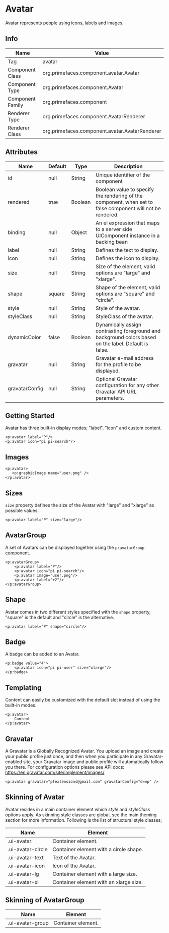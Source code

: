 # Avatar

Avatar represents people using icons, labels and images.

## Info

| Name | Value |
| --- | --- |
| Tag | avatar
| Component Class | org.primefaces.component.avatar.Avatar
| Component Type | org.primefaces.component.Avatar
| Component Family | org.primefaces.component |
| Renderer Type | org.primefaces.component.AvatarRenderer
| Renderer Class | org.primefaces.component.avatar.AvatarRenderer

## Attributes

| Name | Default | Type | Description |
| --- | --- | --- | --- |
| id | null | String | Unique identifier of the component
| rendered | true | Boolean | Boolean value to specify the rendering of the component, when set to false component will not be rendered.
| binding | null | Object | An el expression that maps to a server side UIComponent instance in a backing bean
| label | null | String | Defines the text to display.
| icon | null | String | Defines the icon to display.
| size | null | String | Size of the element, valid options are "large" and "xlarge".
| shape | square | String | Shape of the element, valid options are "square" and "circle".
| style | null | String | Style of the avatar.
| styleClass | null | String | StyleClass of the avatar.
| dynamicColor | false | Boolean | Dynamically assign contrasting foreground and background colors based on the label. Default is false.
| gravatar | null | String | Gravatar e-mail address for the profile to be displayed.
| gravatarConfig | null | String | Optional Gravatar configuration for any other Gravatar API URL parameters.

## Getting Started
Avatar has three built-in display modes; "label", "icon" and custom content.

```xhtml
<p:avatar label="P"/>
<p:avatar icon="pi pi-search"/>
```

## Images
```xhtml
<p:avatar>
   <p:graphicImage name="user.png" />
</p:avatar>
```

## Sizes
```size``` property defines the size of the Avatar with "large" and "xlarge" as possible values.

```xhtml
<p:avatar label="P" size="large"/>
```

## AvatarGroup
A set of Avatars can be displayed together using the ```p:avatarGroup``` component.

```xhtml
<p:avatarGroup>
    <p:avatar label="P"/>
    <p:avatar icon="pi pi-search"/>
    <p:avatar image="user.png"/>
    <p:avatar label="+2"/>
</p:avatarGroup>
```

## Shape
Avatar comes in two different styles specified with the ```shape``` property, "square" is the default and "circle" is the alternative.

```xhtml
<p:avatar label="P" shape="circle"/>
```

## Badge
A badge can be added to an Avatar.

```xhtml
<p:badge value="4">
    <p:avatar icon="pi pi-user" size="xlarge"/>
</p:badge>
```

## Templating
Content can easily be customized with the default slot instead of using the built-in modes.

```xhtml
<p:avatar>
    Content
</p:avatar>
```

## Gravatar
A Gravatar is a Globally Recognized Avatar. You upload an image and create your public profile just once, 
and then when you participate in any Gravatar-enabled site, your Gravatar image and public profile will automatically
follow you there. For configuration options please see API docs: https://en.gravatar.com/site/implement/images/

```xhtml
<p:avatar gravatar="pfextensions@gmail.com" gravatarConfig="d=mp" />
```

## Skinning of Avatar
Avatar resides in a main container element which _style_ and _styleClass_ options apply. As skinning
style classes are global, see the main theming section for more information. Following is the list of
structural style classes;

| Name | Element |
| --- | --- |
|.ui-avatar | Container element.
|.ui-avatar-circle | Container element with a circle shape.
|.ui-avatar-text | Text of the Avatar.
|.ui-avatar-icon | Icon of the Avatar.
|.ui-avatar-lg | Container element with a large size.
|.ui-avatar-xl | Container element with an xlarge size.

## Skinning of AvatarGroup

| Name | Element |
| --- | --- |
|.ui-avatar-group | Container element.